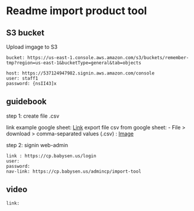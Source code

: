 # Readme import product tool

## S3 bucket

Upload imgage to S3

```
bucket: https://us-east-1.console.aws.amazon.com/s3/buckets/remember-tmp?region=us-east-1&bucketType=general&tab=objects

host: https://537124947982.signin.aws.amazon.com/console
user: staff1
password: {nsII43]x
```

## guidebook

step 1: create file .csv

link example google sheet: [Link](https://docs.google.com/spreadsheets/d/1AuA69Qfj8Gl8vf0psgNoMl6AjFGDlgz9MQIhwHOioUI/edit?gid=1831160592#gid=1831160592)
export file csv from google sheet: - File > download > comma-separated values (.csv) : [Image](https://gyazo.com/a86814b81b9a730541147093bca3600a)

step 2: signin web-admin

```
link : https://cp.babysen.us/login
user:
password:
nav-link: https://cp.babysen.us/admincp/import-tool
```

## video

```
link:
```
